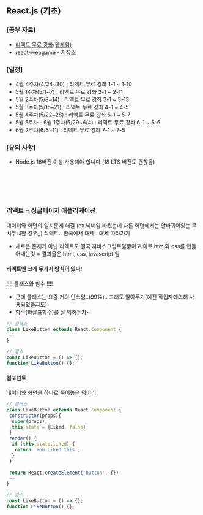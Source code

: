 ## React.js (기초)

### [공부 자료]
- [리액트 무료 강좌(웹게임)](https://www.youtube.com/watch?v=aYwSrzeyUOk&list=PLcqDmjxt30RtqbStQqk-eYMK8N-1SYIFn)
- [react-webgame - 저장소](https://github.com/ZeroCho/react-webgame/tree/react18)

### [일정]
- 4월 4주차(4/24~30) : 리액트 무료 강좌 1-1 ~ 1-10
- 5월 1주차(5/1~7) : 리액트 무료 강좌 2-1 ~ 2-11
- 5월 2주차(5/8~14) : 리액트 무료 강좌 3-1 ~ 3-13
- 5월 3주차(5/15~21) : 리액트 무료 강좌 4-1 ~ 4-5
- 5월 4주차(5/22~28) : 리액트 무료 강좌 5-1 ~ 5-7
- 5월 5주차 - 6월 1주차(5/29~6/4) : 리액트 무료 강좌 6-1 ~ 6-6
- 6월 2주차(6/5~11) : 리액트 무료 강좌 7-1 ~ 7-5

### [유의 사항]
- Node.js 16버전 이상 사용해야 합니다.(18 LTS 버전도 괜찮음)



<br><br><br><br>
### 리액트 = 싱글페이지 애플리케이션
데이터와 화면의 일치문제 해결 (ex.닉네임 바꿨는데 다른 화면에서는 안바뀌어있는 무시무시한 경우,,)
리액트.. 한국에서 대세.. 대세 따라가기

* 새로운 존재가 아닌 리액트도 결국 자바스크립트일뿐이고 이로 html와 css를 만들어내는것
 = 결과물은 html, css, javascript 임
 


#### 리액트엔 크게 두가지 방식이 있다!

!!!! 클래스와 함수 !!!!
- 근데 클래스는 요즘 거의 안쓰임..(99%).. 그래도 알아두기(예전 작업자에의해 사용되었을지도)
- 함수(화살표함수)를 잘 익혀두자~

```Javascript
// 클래스
class LikeButton extends React.Component {
 ~~
}

// 함수
const LikeButton = () => {};
function LikeButton() {};
```


#### 컴포넌트

데이터와 화면을 하나로 묶어놓은 덩어리

```Javascript
// 클래스
class LikeButton extends React.Component {
 constructor(props){
  super(props);
  this.state = {Liked. false};
 }
 render() {
  if (this.state.liked) {
   return 'You Liked this';
  }
 }
 
 return React.createElement('button', {})
 ~~
}

// 함수
const LikeButton = () => {};
function LikeButton() {};
```
